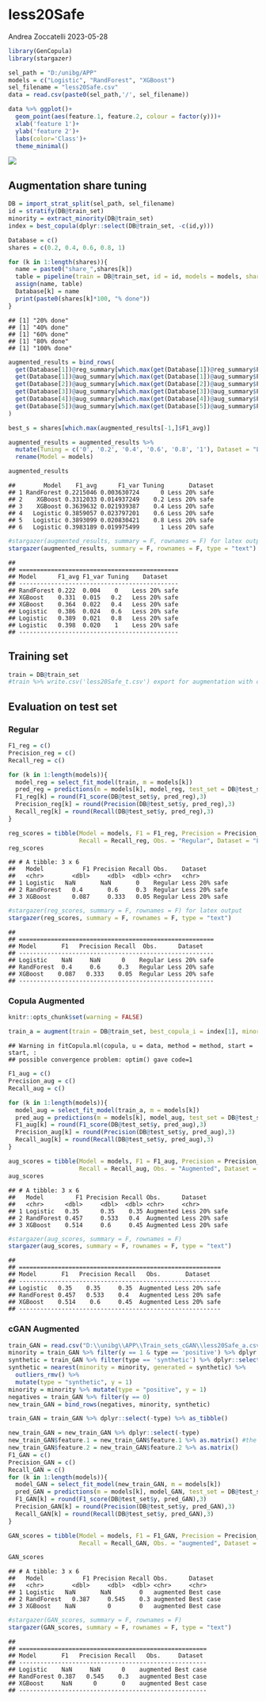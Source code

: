 less20Safe
================
Andrea Zoccatelli
2023-05-28

``` r
library(GenCopula)
library(stargazer)
```

``` r
sel_path = "D:/unibg/APP"
models = c("Logistic", "RandForest", "XGBoost")
sel_filename = "less20Safe.csv"
data = read.csv(paste0(sel_path,'/', sel_filename))

data %>% ggplot()+
  geom_point(aes(feature.1, feature.2, colour = factor(y)))+
  xlab('feature 1')+
  ylab('feature 2')+
  labs(color='Class')+
  theme_minimal()
```

![](less20Safe_files/figure-gfm/path-1.png)<!-- -->

## Augmentation share tuning

``` r
DB = import_strat_split(sel_path, sel_filename)
id = stratify(DB@train_set)
minority = extract_minority(DB@train_set)
index = best_copula(dplyr::select(DB@train_set, -c(id,y)))

Database = c()
shares = c(0.2, 0.4, 0.6, 0.8, 1)

for (k in 1:length(shares)){
  name = paste0("share_",shares[k])
  table = pipeline(train = DB@train_set, id = id, models = models, share = k, best_copula_i = index[1], outliers_r = 1, nearest = 1)
  assign(name, table)
  Database[k] = name
  print(paste0(shares[k]*100, "% done"))
}
```

    ## [1] "20% done"
    ## [1] "40% done"
    ## [1] "60% done"
    ## [1] "80% done"
    ## [1] "100% done"

``` r
augmented_results = bind_rows(
  get(Database[1])@reg_summary[which.max(get(Database[1])@reg_summary$F1_avg),],
  get(Database[1])@aug_summary[which.max(get(Database[1])@aug_summary$F1_avg),],
  get(Database[2])@aug_summary[which.max(get(Database[2])@aug_summary$F1_avg),],
  get(Database[3])@aug_summary[which.max(get(Database[3])@aug_summary$F1_avg),],
  get(Database[4])@aug_summary[which.max(get(Database[4])@aug_summary$F1_avg),],
  get(Database[5])@aug_summary[which.max(get(Database[5])@aug_summary$F1_avg),]
)

best_s = shares[which.max(augmented_results[-1,]$F1_avg)]

augmented_results = augmented_results %>%
  mutate(Tuning = c('0', '0.2', '0.4', '0.6', '0.8', '1'), Dataset = "Less 20% safe") %>%
  rename(Model = models)

augmented_results
```

    ##        Model    F1_avg      F1_var Tuning       Dataset
    ## 1 RandForest 0.2215046 0.003630724      0 Less 20% safe
    ## 2    XGBoost 0.3312033 0.014937249    0.2 Less 20% safe
    ## 3    XGBoost 0.3639632 0.021939387    0.4 Less 20% safe
    ## 4   Logistic 0.3859057 0.023797201    0.6 Less 20% safe
    ## 5   Logistic 0.3893099 0.020830421    0.8 Less 20% safe
    ## 6   Logistic 0.3983189 0.019975499      1 Less 20% safe

``` r
#stargazer(augmented_results, summary = F, rownames = F) for latex output
stargazer(augmented_results, summary = F, rownames = F, type = "text")
```

    ## 
    ## =============================================
    ## Model      F1_avg F1_var Tuning    Dataset   
    ## ---------------------------------------------
    ## RandForest 0.222  0.004    0    Less 20% safe
    ## XGBoost    0.331  0.015   0.2   Less 20% safe
    ## XGBoost    0.364  0.022   0.4   Less 20% safe
    ## Logistic   0.386  0.024   0.6   Less 20% safe
    ## Logistic   0.389  0.021   0.8   Less 20% safe
    ## Logistic   0.398  0.020    1    Less 20% safe
    ## ---------------------------------------------

## Training set

``` r
train = DB@train_set
#train %>% write.csv('less20Safe_t.csv') export for augmentation with cGAN
```

## Evaluation on test set

### Regular

``` r
F1_reg = c()
Precision_reg = c()
Recall_reg = c()

for (k in 1:length(models)){
  model_reg = select_fit_model(train, m = models[k])
  pred_reg = predictions(m = models[k], model_reg, test_set = DB@test_set)
  F1_reg[k] = round(F1_score(DB@test_set$y, pred_reg),3)
  Precision_reg[k] = round(Precision(DB@test_set$y, pred_reg),3)
  Recall_reg[k] = round(Recall(DB@test_set$y, pred_reg),3)
}

reg_scores = tibble(Model = models, F1 = F1_reg, Precision = Precision_reg,
                    Recall = Recall_reg, Obs. = "Regular", Dataset = "Less 20% safe")
reg_scores
```

    ## # A tibble: 3 x 6
    ##   Model           F1 Precision Recall Obs.    Dataset      
    ##   <chr>        <dbl>     <dbl>  <dbl> <chr>   <chr>        
    ## 1 Logistic   NaN       NaN       0    Regular Less 20% safe
    ## 2 RandForest   0.4       0.6     0.3  Regular Less 20% safe
    ## 3 XGBoost      0.087     0.333   0.05 Regular Less 20% safe

``` r
#stargazer(reg_scores, summary = F, rownames = F) for latex output
stargazer(reg_scores, summary = F, rownames = F, type = "text")
```

    ## 
    ## =======================================================
    ## Model       F1   Precision Recall  Obs.      Dataset   
    ## -------------------------------------------------------
    ## Logistic    NaN     NaN      0    Regular Less 20% safe
    ## RandForest  0.4     0.6     0.3   Regular Less 20% safe
    ## XGBoost    0.087   0.333    0.05  Regular Less 20% safe
    ## -------------------------------------------------------

### Copula Augmented

``` r
knitr::opts_chunk$set(warning = FALSE)

train_a = augment(train = DB@train_set, best_copula_i = index[1], minority = minority, share = best_s, outliers_r = 1, nearest = 1)
```

    ## Warning in fitCopula.ml(copula, u = data, method = method, start = start, :
    ## possible convergence problem: optim() gave code=1

``` r
F1_aug = c()
Precision_aug = c()
Recall_aug = c()

for (k in 1:length(models)){
  model_aug = select_fit_model(train_a, m = models[k])
  pred_aug = predictions(m = models[k], model_aug, test_set = DB@test_set)
  F1_aug[k] = round(F1_score(DB@test_set$y, pred_aug),3)
  Precision_aug[k] = round(Precision(DB@test_set$y, pred_aug),3)
  Recall_aug[k] = round(Recall(DB@test_set$y, pred_aug),3)
}

aug_scores = tibble(Model = models, F1 = F1_aug, Precision = Precision_aug,
                    Recall = Recall_aug, Obs. = "Augmented", Dataset = "Less 20% safe")
aug_scores
```

    ## # A tibble: 3 x 6
    ##   Model         F1 Precision Recall Obs.      Dataset      
    ##   <chr>      <dbl>     <dbl>  <dbl> <chr>     <chr>        
    ## 1 Logistic   0.35      0.35    0.35 Augmented Less 20% safe
    ## 2 RandForest 0.457     0.533   0.4  Augmented Less 20% safe
    ## 3 XGBoost    0.514     0.6     0.45 Augmented Less 20% safe

``` r
#stargazer(aug_scores, summary = F, rownames = F)
stargazer(aug_scores, summary = F, rownames = F, type = "text")
```

    ## 
    ## =========================================================
    ## Model       F1   Precision Recall   Obs.       Dataset   
    ## ---------------------------------------------------------
    ## Logistic   0.35    0.35     0.35  Augmented Less 20% safe
    ## RandForest 0.457   0.533    0.4   Augmented Less 20% safe
    ## XGBoost    0.514    0.6     0.45  Augmented Less 20% safe
    ## ---------------------------------------------------------

### cGAN Augmented

``` r
train_GAN = read.csv("D:\\unibg\\APP\\Train_sets_cGAN\\less20Safe_a.csv")
minority = train_GAN %>% filter(y == 1 & type == 'positive') %>% dplyr::select(-c(y,id,type))
synthetic = train_GAN %>% filter(type == 'synthetic') %>% dplyr::select(-c(y,id,type))
synthetic = nearest(minority = minority, generated = synthetic) %>%
  outliers_rmv() %>%
  mutate(type = "synthetic", y = 1)
minority = minority %>% mutate(type = "positive", y = 1)
negatives = train_GAN %>% filter(y == 0)
new_train_GAN = bind_rows(negatives, minority, synthetic)

train_GAN = train_GAN %>% dplyr::select(-type) %>% as_tibble()

new_train_GAN = new_train_GAN %>% dplyr::select(-type)
new_train_GAN$feature.1 = new_train_GAN$feature.1 %>% as.matrix() #the columns of test set are matrices, due to scale function
new_train_GAN$feature.2 = new_train_GAN$feature.2 %>% as.matrix()
F1_GAN = c()
Precision_GAN = c()
Recall_GAN = c()
for (k in 1:length(models)){
  model_GAN = select_fit_model(new_train_GAN, m = models[k])
  pred_GAN = predictions(m = models[k], model_GAN, test_set = DB@test_set)
  F1_GAN[k] = round(F1_score(DB@test_set$y, pred_GAN),3)
  Precision_GAN[k] = round(Precision(DB@test_set$y, pred_GAN),3)
  Recall_GAN[k] = round(Recall(DB@test_set$y, pred_GAN),3)
}

GAN_scores = tibble(Model = models, F1 = F1_GAN, Precision = Precision_GAN,
                    Recall = Recall_GAN, Obs. = "augmented", Dataset = "Best case")

GAN_scores
```

    ## # A tibble: 3 x 6
    ##   Model           F1 Precision Recall Obs.      Dataset  
    ##   <chr>        <dbl>     <dbl>  <dbl> <chr>     <chr>    
    ## 1 Logistic   NaN       NaN        0   augmented Best case
    ## 2 RandForest   0.387     0.545    0.3 augmented Best case
    ## 3 XGBoost    NaN         0        0   augmented Best case

``` r
#stargazer(GAN_scores, summary = F, rownames = F)
stargazer(GAN_scores, summary = F, rownames = F, type = "text")
```

    ## 
    ## =====================================================
    ## Model       F1   Precision Recall   Obs.     Dataset 
    ## -----------------------------------------------------
    ## Logistic    NaN     NaN      0    augmented Best case
    ## RandForest 0.387   0.545    0.3   augmented Best case
    ## XGBoost     NaN      0       0    augmented Best case
    ## -----------------------------------------------------
